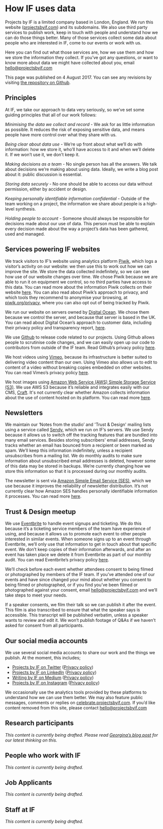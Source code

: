 # How IF uses data

Projects by IF is a limited company based in London, England. We run this website ([projectsbyif.com](https://projectsbyif.com/)) and its subdomains. We also use third party services to publish work, keep in touch with people and understand how we can do those things better. Many of those services collect some data about people who are interested in IF, come to our events or work with us.

Here you can find out what those services are, how we use them and how we store the information they collect. If you’ve got any questions, or want to know more about data we might have collected about you, email [hello@projectsbyif.com](mailto:hello@projectsbyif.com)

This page was published on 4 August 2017. You can see any revisions by visiting [the repository on Github](https://github.com/projectsbyif/how-if-uses-data).

## Principles
At IF, we take our approach to data very seriously, so we’ve set some guiding principles that all of our work follows:

_Minimising the data we collect and record_ - We ask for as little information as possible. It reduces the risk of exposing sensitive data, and means people have more control over what they share with us.

_Being clear about data use_ - We’re up front about what we’ll do with information: how we store it, who’ll have access to it and when we’ll delete it. If we won’t use it, we don’t keep it.

_Making decisions as a team_ - No single person has all the answers. We talk about decisions we’re making about using data. Ideally, we write a blog post about it: public discussion is essential.

_Storing data securely_ - No one should be able to access our data without permission, either by accident or design.

_Keeping personally identifiable information confidential_ - Outside of the team working on a project, the information we share about people is a high-level synthesis.

_Holding people to account_ - Someone should always be responsible for decisions made about our use of data. This person must be able to explain every decision made about the way a project’s data has been gathered, used and managed.

## Services powering IF websites
We track visitors to IF’s website using analytics platform [Piwik](https://piwik.org/privacy/), which logs a visitor’s activity on our website: we then use this to work out how we can improve the site. We store the data collected indefinitely, so we can see how use of our website changes over time. We chose Piwik because we are able to run it on equipment we control, so no third parties have access to this data. You can read more about the information Piwik collects on their website [here](https://piwik.org/faq/general/faq_18254/). You can also read about Piwik’s approach to privacy, and which tools they recommend to anonymise your browsing, at [piwik.org/privacy](https://piwik.org/privacy), where you can also opt out of being tracked by Piwik.

We run our website on servers owned by [Digital Ocean](https://www.digitalocean.com/). We chose them because we control the server, and because that server is based in the UK. You can read about Digital Ocean’s approach to customer data, including their privacy policy and transparency report, [here](http://www.digitalocean.com/legal).

We use [Github](https://github.com/) to release code related to our projects. Using Github allows people to scrutinise code changes, and we can easily open up our code to contributors from outside of the IF team. Read Github’s privacy policy [here](https://help.github.com/articles/github-privacy-statement/).

We host videos using [Vimeo](https://vimeo.com/), because its infrastructure is better suited to delivering video content than our own. Using Vimeo also allows us to edit to content of a video without breaking copies embedded on other websites. You can read Vimeo’s privacy policy [here](https://vimeo.com/privacy).

We host images using [Amazon Web Service (AWS) Simple Storage Service (S3)](https://aws.amazon.com/s3/). We use AWS S3 because it’s reliable and integrates easily with our CMS, [Craft](https://craftcms.com/). It's not currently clear whether Amazon collects information about the use of content hosted on its platform. You can read more [here](https://aws.amazon.com/compliance/data-privacy-faq/).

## Newsletters
We maintain our ‘Notes from the studio’ and 'Trust & Design' mailing lists using a service called [Sendy](https://sendy.co/), which we run on IF’s servers. We use Sendy because it allows us to switch off the tracking features that are bundled into many email services. Besides storing subscribers' email addresses, Sendy tracks whether an email has bounced from a recipient or been marked as spam. We’ll keep this information indefinitely, unless a recipient unsubscribes from a mailing list. We do monthly audits to make sure information about unsubscribed email addresses is deleted, however some of this data may be stored in backups. We’re currently changing how we store this information so that it is processed during our monthly audits.

The newsletter is sent via [Amazon Simple Email Service (SES)](https://aws.amazon.com/ses/), which we use because it improves the reliability of newsletter distribution. It’s not currently clear how Amazon SES handles personally identifiable information it processes. You can read more  [here](https://aws.amazon.com/ses/faqs/).

## Trust & Design meetup
We use [Eventbrite](https://www.eventbrite.co.uk/) to handle event signups and ticketing. We do this because it’s a ticketing service members of the team have experience of using, and because it allows us to promote each event to other people interested in similar events. When someone signs up to an event through Eventbrite, we’ll only use that information to get in touch about that specific event. We don’t keep copies of their information afterwards, and after an event has taken place we delete it from Eventbrite as part of our monthly audit. You can read Eventbrite’s privacy policy [here](https://www.eventbrite.co.uk/support/articles/en_US/Troubleshooting/eventbrite-privacy-policy).

We’ll check before each event whether attendees consent to being filmed or photographed by members of the IF team. If you’ve attended one of our events and have since changed your mind about whether you consent to being filmed or photographed, or if you find you’ve been filmed or photographed against your consent, email [hello@projectsbyif.com](mailto:hello@projectsbyif.com) and we’ll take steps to meet your needs.

If a speaker consents, we film their talk so we can publish it after the event. This film is also transcribed to ensure that what the speaker says is accessible. This transcript will be published verbatim, unless a speaker wants to review and edit it. We won’t publish footage of Q&As if we haven’t asked for consent from all participants.

## Our social media accounts
We use several social media accounts to share our work and the things we publish. At the moment, this includes;
* [Projects by IF on Twitter](https://twitter.com/@projectsbyif) ([Privacy policy](https://twitter.com/en/privacy))
* [Projects by IF on LinkedIn](https://www.linkedin.com/company/10589574) ([Privacy policy](https://www.linkedin.com/legal/privacy-policy))
* [Writing by IF on Medium](https://medium.com/writing-by-if) ([Privacy policy](https://medium.com/policy/medium-privacy-policy-f03bf92035c9))
* [Projects by IF on Instagram](https://www.instagram.com/projectsbyif/) ([Privacy policy](https://help.instagram.com/155833707900388))

We occasionally use the analytics tools provided by these platforms to understand how we can use them better. We may also feature public messages, comments or replies on [celebrate.projectsbyif.com](https://celebrate.projectsbyif.com/). If you’d like content removed from this site, please contact [hello@projectsbyif.com](mailto:hello@projectsbyif.com)

## Research participants
_This content is currently being drafted. Please read [Georgina’s blog post](https://projectsbyif.com/ideas/research-at-if) for our latest thinking on this._

## People who work with IF
_This content is currently being drafted._

## Job Applicants
_This content is currently being drafted._

## Staff at IF
_This content is currently being drafted._
